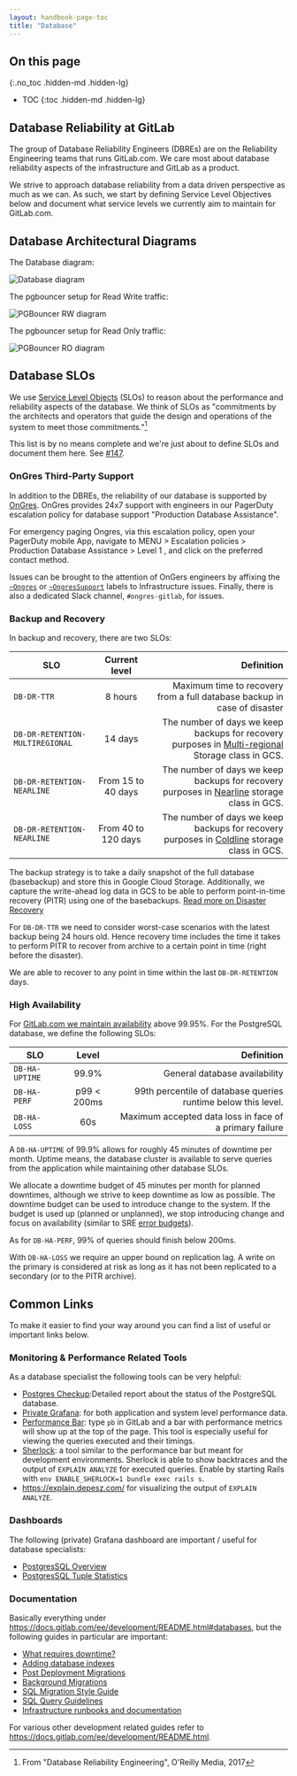 ```yaml
---
layout: handbook-page-toc
title: "Database"
---
```


## On this page
{:.no_toc .hidden-md .hidden-lg}

- TOC
{:toc .hidden-md .hidden-lg}

## Database Reliability at GitLab

The group of Database Reliability Engineers (DBREs) are on the Reliability
Engineering teams that runs GitLab.com. We care most about database
reliability aspects of the infrastructure and GitLab as a product.

We strive to approach database reliability from a data driven
perspective as much as we can. As such, we start by defining Service
Level Objectives below and document what service levels we currently aim
to maintain for GitLab.com.

## Database Architectural Diagrams

The Database diagram:

![Database diagram](infra-db/db-arch.png)

The pgbouncer setup for Read Write traffic:

![PGBouncer RW diagram](infra-db/rw-arch.png)

The pgbouncer setup for Read Only traffic:

![PGBouncer RO diagram](infra-db/ro-arch.png)

## Database SLOs

We use [Service Level Objects](https://en.wikipedia.org/wiki/Service_level_objective) (SLOs) to reason about the performance and
reliability aspects of the database. We think of SLOs as "commitments by
the architects and operators that guide the design and operations of the
system to meet those commitments."[^1]

This list is by no means complete and we're just about to define SLOs
and document them here. See [#147](https://gitlab.com/gitlab-com/database/issues/147).

### OnGres Third-Party Support

In addition to the DBREs, the reliability of our database is supported by
[OnGres](https://www.ongres.com). OnGres provides 24x7 support with engineers
in our PagerDuty escalation policy for database support "Production Database Assistance".

For emergency paging Ongres, via this escalation policy, open your PagerDuty mobile App, navigate to MENU > Escalation policies > Production Database Assistance > Level 1 , and click on the preferred contact method.

Issues can be brought to the attention of OnGers engineers by affixing the
[`~Ongres`](https://gitlab.com/gitlab-com/gl-infra/infrastructure/issues?label_name%5B%5D=Ongres)
or
[`~OngresSupport`](https://gitlab.com/gitlab-com/gl-infra/infrastructure/issues?label_name%5B%5D=OngresSupport)
labels to Infrastructure issues. Finally, there is also a dedicated Slack channel, `#ongres-gitlab`, for issues.

### Backup and Recovery

In backup and recovery, there are two SLOs:

| SLO           | Current level | Definition |
| ------------- |:-------------:| -----:|
| `DB-DR-TTR`  | 8 hours       | Maximum time to recovery from a full database backup in case of disaster|
| `DB-DR-RETENTION-MULTIREGIONAL`  | 14 days       | The number of days we keep backups for recovery purposes in [Multi-regional](https://cloud.google.com/storage/docs/storage-classes#standard) Storage class in GCS. |
| `DB-DR-RETENTION-NEARLINE`  | From 15 to 40 days       | The number of days we keep backups for recovery purposes in [Nearline](https://cloud.google.com/storage/docs/storage-classes#nearline) storage class in GCS. |
| `DB-DR-RETENTION-NEARLINE`  | From 40 to 120 days       | The number of days we keep backups for recovery purposes in [Coldline](https://cloud.google.com/storage/docs/storage-classes#coldline) storage class in GCS. |


The backup strategy is to take a daily snapshot of the full database
(basebackup) and store this in Google Cloud Storage. Additionally, we capture the
write-ahead log data in GCS to be able to perform point-in-time recovery
(PITR) using one of the basebackups. [Read more on Disaster
Recovery](/handbook/engineering/infrastructure/database/disaster_recovery.html)

For `DB-DR-TTR` we need to consider worst-case scenarios with the
latest backup being 24 hours old. Hence recovery time includes the time
it takes to perform PITR to recover from archive to a certain point in
time (right before the disaster).

We are able to recover to any point in time within the last `DB-DR-RETENTION` days.

### High Availability

For [GitLab.com we maintain availability](/handbook/engineering/infrastructure/production/#gitlabcom) above 99.95%. For the PostgreSQL database,
we define the following SLOs:

| SLO            | Level       | Definition |
| -------------- |:-----------:| ----------:|
| `DB-HA-UPTIME` | 99.9%       | General database availability |
| `DB-HA-PERF`   | p99 < 200ms | 99th percentile of database queries runtime below this level. |
| `DB-HA-LOSS`   | 60s         | Maximum accepted data loss in face of a primary failure |

A `DB-HA-UPTIME` of 99.9% allows for roughly 45 minutes of downtime per month. Uptime means, the database cluster is available to serve
queries from the application while maintaining other database SLOs.

We allocate a downtime budget of 45 minutes per month for planned downtimes,
although we strive to keep downtime as low as possible. The downtime
budget can be used to introduce change to the system. If the budget is
used up (planned or unplanned), we stop introducing change and focus on
availability (similar to SRE [error budgets](https://landing.google.com/sre/book/chapters/embracing-risk.html)).

As for `DB-HA-PERF`, 99% of queries should finish below 200ms.

With `DB-HA-LOSS` we require an upper bound on replication lag. A write
on the primary is considered at risk as long as it has not been
replicated to a secondary (or to the PITR archive).

## Common Links

To make it easier to find your way around you can find a list of useful or important links below.

### Monitoring & Performance Related Tools

As a database specialist the following tools can be very helpful:

- [Postgres Checkup](https://gitlab.com/gitlab-com/gl-infra/infrastructure/issues?label_name%5B%5D=postgres-checkup):Detailed report about the status of the PostgreSQL database.
- [Private Grafana](https://dashboards.gitlab.net/): for both application and system level performance data.
- [Performance Bar](https://docs.gitlab.com/ee/administration/monitoring/performance/performance_bar.html): type `pb` in GitLab and a bar with performance metrics will show up at the top of the page. This tool is especially useful for viewing the queries executed and their timings.
- [Sherlock](https://docs.gitlab.com/ee/development/profiling.html#sherlock): a tool similar to the performance bar but meant for development environments. Sherlock is able to show backtraces and the output of `EXPLAIN ANALYZE` for executed queries. Enable by starting Rails with `env ENABLE_SHERLOCK=1 bundle exec rails s`.
- <https://explain.depesz.com/> for visualizing the output of `EXPLAIN ANALYZE`.

### Dashboards

The following (private) Grafana dashboard are important / useful for database specialists:

- [PostgresSQL Overview](https://dashboards.gitlab.net/dashboard/db/postgresql-overview)
- [PostgresSQL Tuple Statistics](https://dashboards.gitlab.net/dashboard/db/postgresql-tuple-statistics)

### Documentation

Basically everything under <https://docs.gitlab.com/ee/development/README.html#databases>, but the following guides in particular are important:

- [What requires downtime?](https://docs.gitlab.com/ee/development/what_requires_downtime.html)
- [Adding database indexes](https://docs.gitlab.com/ee/development/adding_database_indexes.html)
- [Post Deployment Migrations](https://docs.gitlab.com/ee/development/post_deployment_migrations.html)
- [Background Migrations](https://docs.gitlab.com/ee/development/background_migrations.html)
- [SQL Migration Style Guide](https://docs.gitlab.com/ee/development/migration_style_guide.html)
- [SQL Query Guidelines](https://docs.gitlab.com/ee/development/sql.html)
- [Infrastructure runbooks and documentation](https://gitlab.com/gitlab-com/runbooks#postgresql)

For various other development related guides refer to <https://docs.gitlab.com/ee/development/README.html>.

[^1]: From "Database Reliability Engineering", O'Reilly Media, 2017
